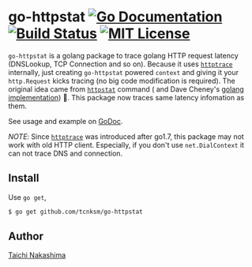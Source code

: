 # go-httpstat [![Go Documentation](http://img.shields.io/badge/go-documentation-blue.svg?style=flat-square)][godocs] [![Build Status](http://img.shields.io/travis/tcnksm/go-httpstat.svg?style=flat-square)][travis] [![MIT License](http://img.shields.io/badge/license-MIT-blue.svg?style=flat-square)][license] 

[godocs]: http://godoc.org/github.com/tcnksm/go-httpstat
[travis]: https://travis-ci.org/tcnksm/go-httpstat
[license]: /LICENSE

`go-httpstat` is a golang package to trace golang HTTP request latency (DNSLookup, TCP Connection and so on). Because it uses [`httptrace`](https://golang.org/pkg/net/http/httptrace/) internally, just creating `go-httpstat` powered `context` and giving it your `http.Request` kicks tracing (no big code modification is required). The original idea came from [`httpstat`](https://github.com/reorx/httpstat) command ( and Dave Cheney's [golang implementation](https://github.com/davecheney/httpstat)) 👏. This package now traces same latency infomation as them.

See usage and example on [GoDoc][godocs]. 

*NOTE*: Since [`httptrace`](https://golang.org/pkg/net/http/httptrace/) was introduced after go1.7, this package may not work with old HTTP client. Especially, if you don't use `net.DialContext` it can not trace DNS and connection. 

## Install 

Use `go get`,

```bash
$ go get github.com/tcnksm/go-httpstat
```

## Author

[Taichi Nakashima](https://github.com/tcnksm)
